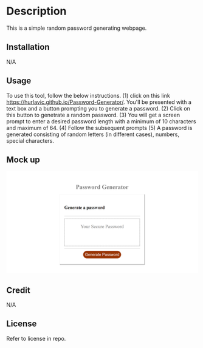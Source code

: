 # Description
This is a simple random password generating webpage.

## Installation
N/A

## Usage
To use this tool, follow the below instructions. 
(1) click on this link https://hurlavic.github.io/Password-Generator/. You'll be presented with a text box and a button prompting you to generate a password. 
(2) Click on this button to genetrate a random password.
(3) You will get a screen prompt to enter a desired password length with a minimum of 10 characters and maximum of 64.
(4) Follow the subsequent prompts 
(5) A password is generated consisting of random letters (in different cases), numbers, special characters.

## Mock up
![alt text](./images/mockup.png)

## Credit 
N/A

## License
Refer to license in repo.
